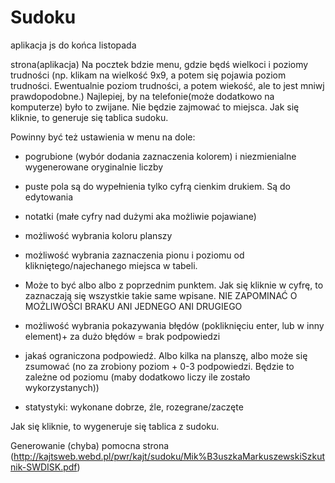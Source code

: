 # Sudoku
aplikacja js do końca listopada


strona(aplikacja)
Na pocztek bdzie menu, gdzie będś wielkoci i poziomy trudności (np. klikam na wielkość 9x9, a potem się pojawia poziom trudności. 
    Ewentualnie poziom trudności, a potem wiekość, ale to jest mniwj prawdopodobne.) 
Najlepiej, by na telefonie(może dodatkowo na komputerze) było to zwijane. Nie będzie zajmować to miejsca.
Jak się kliknie, to generuje się tablica sudoku.

Powinny być też ustawienia w menu na dole:
  - pogrubione (wybór dodania zaznaczenia kolorem) i niezmienialne wygenerowane oryginalnie liczby  
  - puste pola są do wypełnienia tylko cyfrą cienkim drukiem. Są do edytowania
  - notatki (małe cyfry nad dużymi aka możliwie pojawiane)

  - możliwość wybrania koloru planszy
  - możliwość wybrania zaznaczenia pionu i poziomu od klikniętego/najechanego miejsca w tabeli.
  - Może to być albo albo z poprzednim punktem. Jak się kliknie w cyfrę, to zaznaczają się wszystkie takie same wpisane. NIE ZAPOMINAĆ O MOŻLIWOŚCI BRAKU ANI JEDNEGO ANI         DRUGIEGO
  - możliwość wybrania pokazywania błędów (pokliknięciu enter, lub w inny element)+ za dużo błędów = brak podpowiedzi
  - jakaś ograniczona podpowiedź. Albo kilka na planszę, albo może się zsumować (no za zrobiony poziom + 0-3 podpowiedzi. Będzie to zależne od poziomu 
        (maby dodatkowo liczy ile zostało wykorzystanych))
  - statystyki: wykonane dobrze, źle, rozegrane/zaczęte
        
Jak się kliknie, to wygeneruje się tablica z sudoku. 



Generowanie (chyba) pomocna strona (http://kajtsweb.webd.pl/pwr/kajt/sudoku/Mik%B3uszkaMarkuszewskiSzkutnik-SWDISK.pdf)
